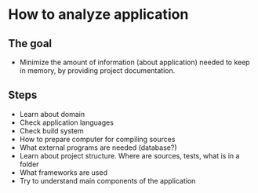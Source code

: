 # How to analyze application

## The goal
* Minimize the amount of information (about application) needed to keep in memory, by providing project documentation.

## Steps
* Learn about domain
* Check application languages
* Check build system
* How to prepare computer for compiling sources
* What external programs are needed (database?)
* Learn about project structure. Where are sources, tests, what is in a folder
* What frameworks are used
* Try to understand main components of the application


